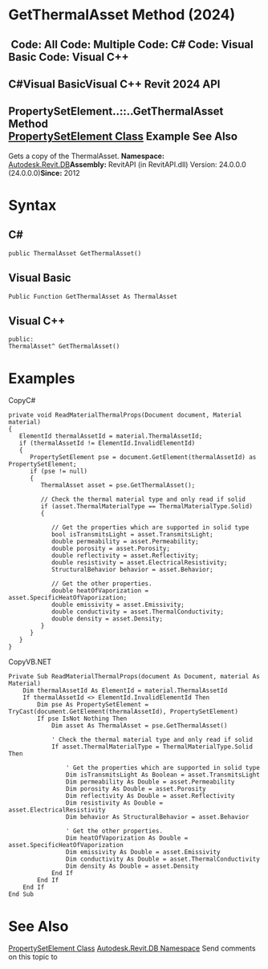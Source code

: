 # GetThermalAsset Method (2024)

﻿
 Code: All Code: Multiple Code: C# Code: Visual Basic Code: Visual C++   
---  
C#Visual BasicVisual C++
Revit 2024 API  
---  
PropertySetElement..::..GetThermalAsset Method   
[PropertySetElement Class](dd2c8fbb-98ec-7249-87f0-542401f490dd.md "PropertySetElement Class") Example See Also  
---  
Gets a copy of the ThermalAsset. 
**Namespace:** [Autodesk.Revit.DB](87546ba7-461b-c646-cbb1-2cb8f5bff8b2.md "Autodesk.Revit.DB Namespace")**Assembly:** RevitAPI (in RevitAPI.dll) Version: 24.0.0.0 (24.0.0.0)**Since:** 2012 
# Syntax
C#  
---  
```text
public ThermalAsset GetThermalAsset()
```
  
Visual Basic  
---  
```text
Public Function GetThermalAsset As ThermalAsset
```
  
Visual C++  
---  
```text
public:
ThermalAsset^ GetThermalAsset()
```
  
# Examples
CopyC#
```text
private void ReadMaterialThermalProps(Document document, Material material)
{
   ElementId thermalAssetId = material.ThermalAssetId;
   if (thermalAssetId != ElementId.InvalidElementId)
   {
      PropertySetElement pse = document.GetElement(thermalAssetId) as PropertySetElement;
      if (pse != null)
      {
         ThermalAsset asset = pse.GetThermalAsset();

         // Check the thermal material type and only read if solid
         if (asset.ThermalMaterialType == ThermalMaterialType.Solid)
         {

            // Get the properties which are supported in solid type
            bool isTransmitsLight = asset.TransmitsLight;
            double permeability = asset.Permeability;
            double porosity = asset.Porosity;
            double reflectivity = asset.Reflectivity;
            double resistivity = asset.ElectricalResistivity;
            StructuralBehavior behavior = asset.Behavior;

            // Get the other properties.
            double heatOfVaporization = asset.SpecificHeatOfVaporization;
            double emissivity = asset.Emissivity;
            double conductivity = asset.ThermalConductivity;
            double density = asset.Density;
         }
      }
   }
}
```

CopyVB.NET
```text
Private Sub ReadMaterialThermalProps(document As Document, material As Material)
    Dim thermalAssetId As ElementId = material.ThermalAssetId
    If thermalAssetId <> ElementId.InvalidElementId Then
        Dim pse As PropertySetElement = TryCast(document.GetElement(thermalAssetId), PropertySetElement)
        If pse IsNot Nothing Then
            Dim asset As ThermalAsset = pse.GetThermalAsset()

            ' Check the thermal material type and only read if solid
            If asset.ThermalMaterialType = ThermalMaterialType.Solid Then

                ' Get the properties which are supported in solid type
                Dim isTransmitsLight As Boolean = asset.TransmitsLight
                Dim permeability As Double = asset.Permeability
                Dim porosity As Double = asset.Porosity
                Dim reflectivity As Double = asset.Reflectivity
                Dim resistivity As Double = asset.ElectricalResistivity
                Dim behavior As StructuralBehavior = asset.Behavior

                ' Get the other properties.
                Dim heatOfVaporization As Double = asset.SpecificHeatOfVaporization
                Dim emissivity As Double = asset.Emissivity
                Dim conductivity As Double = asset.ThermalConductivity
                Dim density As Double = asset.Density
            End If
        End If
    End If
End Sub
```

# See Also
[PropertySetElement Class](dd2c8fbb-98ec-7249-87f0-542401f490dd.md "PropertySetElement Class")
[Autodesk.Revit.DB Namespace](87546ba7-461b-c646-cbb1-2cb8f5bff8b2.md "Autodesk.Revit.DB Namespace")
Send comments on this topic to 